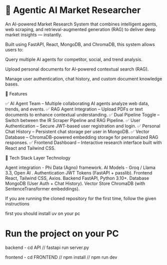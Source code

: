 

# 🧠 Agentic AI Market Researcher

An AI-powered Market Research System that combines intelligent agents, web scraping, and retrieval-augmented generation (RAG) to deliver deep market insights — instantly.

Built using FastAPI, React, MongoDB, and ChromaDB, this system allows users to:

Query multiple AI agents for competitor, social, and trend analysis.

Upload personal documents for AI-powered contextual search (RAG).

Manage user authentication, chat history, and custom document knowledge bases.

🚀 Features

✅ AI Agent Team – Multiple collaborating AI agents analyze web data, trends, and events.
✅ RAG Agent Integration – Upload PDFs or text documents to enhance contextual understanding.
✅ Dual Pipeline Toggle – Switch between the IR Scraper Pipeline and RAG Pipeline.
✅ User Authentication – Secure JWT-based user registration and login.
✅ Personal Chat History – Persistent chat storage per user in MongoDB.
✅ Vector Database – ChromaDB-powered embedding storage for personalized RAG responses.
✅ Frontend Dashboard – Interactive research interface built with React and Tailwind CSS.

🧩 Tech Stack
Layer	Technology

Agent integration - Phi Data (Agno) framework.
AI Models	- Groq / Llama 3.3, Open AI .
Authentication	JWT Tokens (FastAPI + passlib).
Frontend	React, Tailwind CSS, Axios.
Backend	FastAPI, Python 3.10+.
Database	MongoDB (User Auth + Chat History).
Vector Store	ChromaDB (with SentenceTransformer embeddings).


If you are running the cloned repository for the first time, follow the given instructions

first you should install uv on your pc



# Run the project on your PC

backend - 
cd API
// fastapi run server.py

frontend - 
cd FRONTEND
// npm install
// npm run dev



